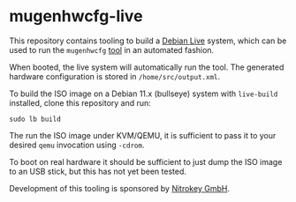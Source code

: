# mugenhwcfg-live

This repository contains tooling to build a [Debian Live](https://live-team.pages.debian.net/live-manual/html/live-manual/index.en.html) system, which can be used to run the `mugenhwcfg` [tool](https://git.codelabs.ch/?p=muen/mugenhwcfg.git) in an automated fashion.

When booted, the live system will automatically run the tool. The generated hardware configuration is stored in `/home/src/output.xml`.

To build the ISO image on a Debian 11.x (bullseye) system with `live-build` installed, clone this repository and run:

```
sudo lb build
```

The run the ISO image under KVM/QEMU, it is sufficient to pass it to your desired `qemu` invocation using `-cdrom`.

To boot on real hardware it should be sufficient to just dump the ISO image to an USB stick, but this has not yet been tested.

Development of this tooling is sponsored by [Nitrokey GmbH](https://nitrokey.com).
